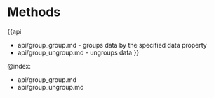 Methods
=======

{{api
- api/group_group.md - groups data by the specified data property
- api/group_ungroup.md - ungroups data
}}

@index:
- api/group_group.md
- api/group_ungroup.md


